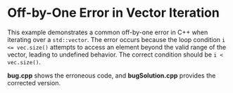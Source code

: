 # Off-by-One Error in Vector Iteration

This example demonstrates a common off-by-one error in C++ when iterating over a `std::vector`.  The error occurs because the loop condition `i <= vec.size()` attempts to access an element beyond the valid range of the vector, leading to undefined behavior. The correct condition should be `i < vec.size()`. 

**bug.cpp** shows the erroneous code, and **bugSolution.cpp** provides the corrected version. 